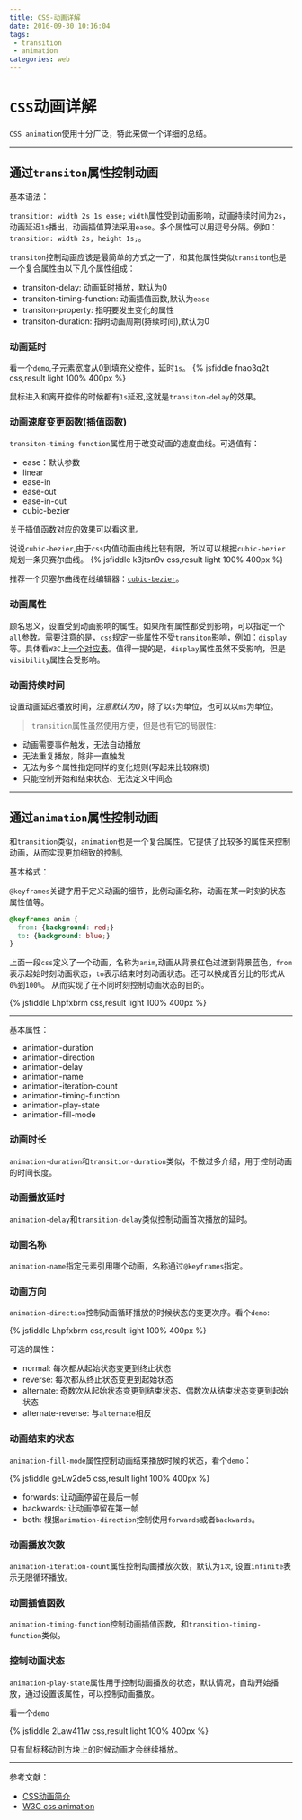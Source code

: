 ```yaml
---
title: CSS-动画详解
date: 2016-09-30 10:16:04
tags: 
 - transition 
 - animation
categories: web
---
```



# `CSS`动画详解

`CSS animation`使用十分广泛，特此来做一个详细的总结。

<!-- more -->

---

## 通过`transiton`属性控制动画

基本语法：

`transition: width 2s 1s ease;` `width`属性受到动画影响，动画持续时间为`2s`，动画延迟`1s`播出，动画插值算法采用`ease`。多个属性可以用逗号分隔。例如：`transition: width 2s, height 1s;`。


`transiton`控制动画应该是最简单的方式之一了，和其他属性类似`transiton`也是一个复合属性由以下几个属性组成：

- transiton-delay: 动画延时播放，默认为0
- transiton-timing-function: 动画插值函数,默认为`ease`
- transiton-property: 指明要发生变化的属性
- transiton-duration: 指明动画周期(持续时间),默认为0

### 动画延时

  看一个`demo`,子元素宽度从0到填充父控件，延时`1s`。
{% jsfiddle fnao3q2t css,result light 100% 400px %}

鼠标进入和离开控件的时候都有`1s`延迟,这就是`transiton-delay`的效果。

### 动画速度变更函数(插值函数)

  `transiton-timing-function`属性用于改变动画的速度曲线。可选值有：

- ease：默认参数
- linear
- ease-in
- ease-out
- ease-in-out
- cubic-bezier

关于插值函数对应的效果可以[看这里](http://easings.net/zh-cn)。

说说`cubic-bezier`,由于`css`内值动画曲线比较有限，所以可以根据`cubic-bezier`规划一条贝赛尔曲线。
{% jsfiddle k3jtsn9v css,result light 100% 400px %}

推荐一个贝塞尔曲线在线编辑器：[`cubic-bezier`](http://cubic-bezier.com)。

### 动画属性

顾名思义，设置受到动画影响的属性。如果所有属性都受到影响，可以指定一个`all`参数。需要注意的是，`css`规定一些属性不受`transiton`影响，例如：`display`等。具体看`W3C`上[一个对应表](https://www.w3.org/TR/css3-transitions/#animatable-properties)。值得一提的是，`display`属性虽然不受影响，但是`visibility`属性会受影响。


### 动画持续时间

设置动画延迟播放时间，*注意默认为0*，除了以`s`为单位，也可以以`ms`为单位。


>`transition`属性虽然使用方便，但是也有它的局限性:

- 动画需要事件触发，无法自动播放
- 无法重复播放，除非一直触发
- 无法为多个属性指定同样的变化规则(写起来比较麻烦)
- 只能控制开始和结束状态、无法定义中间态

---


## 通过`animation`属性控制动画

和`transition`类似，`animation`也是一个复合属性。它提供了比较多的属性来控制动画，从而实现更加细致的控制。

基本格式：

`@keyframes`关键字用于定义动画的细节，比例动画名称，动画在某一时刻的状态属性值等。

```css
@keyframes anim {
  from: {background: red;}
  to: {background: blue;}
}
```

上面一段`css`定义了一个动画，名称为`anim`,动画从背景红色过渡到背景蓝色，`from`表示起始时刻动画状态，`to`表示结束时刻动画状态。还可以换成百分比的形式从`0%`到`100%`。
从而实现了在不同时刻控制动画状态的目的。

{% jsfiddle Lhpfxbrm css,result light 100% 400px %}

---

基本属性：

- animation-duration
- animation-direction
- animation-delay
- animation-name
- animation-iteration-count
- animation-timing-function
- animation-play-state
- animation-fill-mode

### 动画时长

`animation-duration`和`transition-duration`类似，不做过多介绍，用于控制动画的时间长度。

### 动画播放延时

`animation-delay`和`transition-delay`类似控制动画首次播放的延时。

### 动画名称

`animation-name`指定元素引用哪个动画，名称通过`@keyframes`指定。

### 动画方向

`animation-direction`控制动画循环播放的时候状态的变更次序。看个`demo`:

{% jsfiddle Lhpfxbrm css,result light 100% 400px %}

可选的属性：

- normal: 每次都从起始状态变更到终止状态
- reverse: 每次都从终止状态变更到起始状态
- alternate: 奇数次从起始状态变更到结束状态、偶数次从结束状态变更到起始状态
- alternate-reverse: 与`alternate`相反

### 动画结束的状态

`animation-fill-mode`属性控制动画结束播放时候的状态，看个`demo`：

{% jsfiddle geLw2de5 css,result light 100% 400px %}

- forwards: 让动画停留在最后一帧
- backwards: 让动画停留在第一帧
- both: 根据`animation-direction`控制使用`forwards`或者`backwards`。

### 动画播放次数

`animation-iteration-count`属性控制动画播放次数，默认为`1次`, 设置`infinite`表示无限循环播放。


### 动画插值函数

`animation-timing-function`控制动画插值函数，和`transition-timing-function`类似。

### 控制动画状态

`animation-play-state`属性用于控制动画播放的状态，默认情况，自动开始播放，通过设置该属性，可以控制动画播放。

看一个`demo`

{% jsfiddle 2Law411w css,result light 100% 400px %}

只有鼠标移动到方块上的时候动画才会继续播放。

---

参考文献：

- [CSS动画简介](http://www.ruanyifeng.com/blog/2014/02/css_transition_and_animation.html)
- [W3C css animation](https://www.w3.org/TR/css3-animations/)